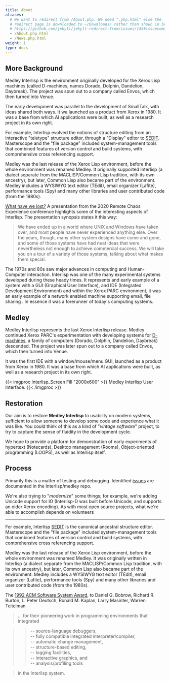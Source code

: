 ```yaml
---
title: About
aliases:
  # We want to redirect from /About.php. We need ".php.html" else the
  # redirect page is downloaded to ~/Downloads/ rather than shown in browser. See:
  # https://github.com/jekyll/jekyll-redirect-from/issues/145#issuecomment-392277818
  - /About.php.html
  - /News.php.html
weight: 1
type: docs
---
```

## More Background


Medley Interlisp is the environment originally developed for the Xerox Lisp machines (called D-machines, names Dorado, Dolphin, Dandelion, Daybreak). The project was spun out to a company called Envos, which then turned into Venue.

The early development was parallel to the development of SmallTalk, with ideas shared both ways. It wa launched as a product from Xerox in 1980. It was a base from which AI applications were built, as well as a research project in its own right.

For example, Interlisp evolved the notions of structure editing from an interactive "teletype" structure editor, through a "Display" editor to [SEDIT](https://www.youtube.com/watch?v=2qsmF8HHskg). Masterscope and the "file package" included system-management tools that combined features of version control and build systems, with comprehensive cross referencing support.

Medley was the last release of the Xerox Lisp environment, before the whole environment was renamed Medley. It originally supported Interlisp (a dialect separate from the MACLISP/Common Lisp tradition, with its own ancestry), but later, Common Lisp also became part of the environment. Medley includes a WYSIWYG text editor (TEdit), email organizer (Lafite), performance tools (Spy) and many other libraries and user contributed code (from the 1980s).

[What have we lost?](https://www.youtube.com/watch?v=7RNbIEJvjUA&t=841s)  A presentation from the 2020 Remote Chaos Experience conference highlights some of the interesting aspects of
Interlisp.  The presentation synopsis states it this way:
> We have ended up in a world where UNIX and Windows have taken over, and most people have never experienced anything else. Over the years, though, many other system designs have come and gone, and some of those systems have had neat ideas that were nevertheless not enough to achieve commercial success. We will take you on a tour of a variety of those systems, talking about what makes them special.


         
The 1970s and 80s saw major advances in computing and Human-Computer interaction.  Interlisp was one of the many experimental systems developed during these heady times.  It represents and early example of a system with a GUI (Graphical User Interface), and IDE (Integrated Development Environment) and within the Xerox PARC environment, it was an early example of a network enabled machine supporting email, file sharing .  In essence it was a forerunner of today's computing systems.

## Medley

Medley Interlisp represents the last Xerox Interlisp release.  Medley continued Xerox PARC's experimentation with developing systems for [D-machines](http://www.bitsavers.org/pdf/xerox/parc/Exploring_the_Ethernet_with_Mouse_and_Keyboard_May81.pdf), a family of computers (Dorado, Dolphin, Dandelion, Daybreak) descended. The project was later spun out to a company called Envos, which then turned into Venue.

It was the first IDE with a window/mouse/menu GUI, launched as a product from Xerox in 1980. It was a base from which AI applications were built, as well as a research project in its own right.

{{< imgproc Interlisp_Screen Fill "2000x600" >}} Medley Interlisp User Interface. {{< /imgproc >}}



## Restoration

Our aim is to restore **Medley Interlisp** to usability on modern systems, sufficient to allow someone to develop some code and experience what it was like. You could think of this as a kind of "*vintage software*" project, to try to capture the sense of fluidity in the development cycle. 

We hope to provide a platform for demonstration of early experiments of hypertext (Notecards), Desktop management (Rooms), Object-oriented programming (LOOPS), as well as Interlisp itself.

## Process

Primarily this is a matter of testing and debugging.  Identified [issues](https://github.com/interlisp/medley/issues) are documented in the Interlisp/medley repo. 

We're also trying to "*modernize*" some things; for example, we're adding Unicode support for IO (Interlisp-D was built before Unicode, and supports an older Xerox encoding). As with most open source projects, what we're able to accomplish depends on volunteers

---

For example, Interlisp [SEDIT](https://www.youtube.com/watch?v=2qsmF8HHskg) is the canonical ancestral structure editor. Masterscope and the "file package" included system-management tools that combined features of version control and build systems, with comprehensive cross referencing support.

Medley was the last release of the Xerox Lisp environment, before the whole environment was renamed Medley. It was originally written in Interlisp (a dialect separate from the MACLISP/Common Lisp tradition, with its own ancestry), but later, Common Lisp also became part of the environment. Medley includes a WYSIWYG text editor (TEdit), email organizer (Lafite), performance tools (Spy) and many other libraries and user contributed code (from the 1980s).

The [1992 ACM Software System Award](https://awards.acm.org/award_winners?year=1992&award=149&region=&submit=Submit&isSpecialCategory=), to Daniel G. Bobrow, Richard R. Burton, L. Peter Deutsch, Ronald M. Kaplan, Larry Masinter, Warren Teitelman  

> ... for their pioneering work in programming environments that integrated

>> -- source-language debuggers,  
>> -- fully compatible integrated interpreter/compiler,  
>> -- automatic change management,  
>> -- structure-based editing,   
>> -- logging facilities,  
>> -- interactive graphics, and  
>> --  analysis/profiling tools  

> in the Interlisp system.
